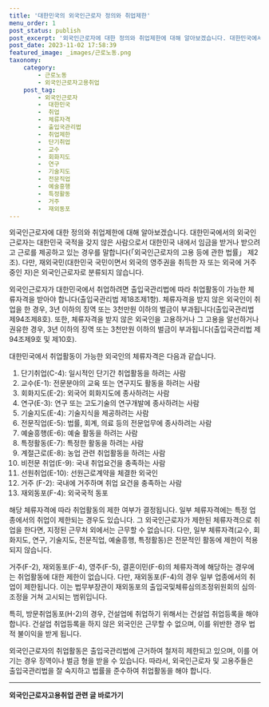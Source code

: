 ```yaml
---
title: '대한민국의 외국인근로자 정의와 취업제한'
menu_order: 1
post_status: publish
post_excerpt: '외국인근로자에 대한 정의와 취업제한에 대해 알아보겠습니다. 대한민국에서의 외국인근로자는 대한민국 국적을 갖지 않은 사람으로서 대한민국 내에서 임금을 받거나 받으려고 근로를 제공하고 있는 경우를 말합니다  외국인근로자의 고용 등에 관한 법률  제2조 . 다만, 재외국민 대한민국 국민이면서 외국의 영주권을 취득한 자 또는 외국에 거주 중인 자 은 외국인근로자로 분류되지 않습니다.'
post_date: 2023-11-02 17:58:39
featured_image: _images/근로노동.png
taxonomy:
    category:
        - 근로노동
        - 외국인근로자고용취업
    post_tag:
        - 외국인근로자
        -  대한민국
        -  취업
        -  체류자격
        -  출입국관리법
        -  취업제한
        -  단기취업
        -  교수
        -  회화지도
        -  연구
        -  기술지도
        -  전문직업
        -  예술흥행
        -  특정활동
        -  거주
        -  재외동포
---
```



외국인근로자에 대한 정의와 취업제한에 대해 알아보겠습니다. 대한민국에서의 외국인근로자는 대한민국 국적을 갖지 않은 사람으로서 대한민국 내에서 임금을 받거나 받으려고 근로를 제공하고 있는 경우를 말합니다(「외국인근로자의 고용 등에 관한 법률」 제2조). 다만, 재외국민(대한민국 국민이면서 외국의 영주권을 취득한 자 또는 외국에 거주 중인 자)은 외국인근로자로 분류되지 않습니다.

외국인근로자가 대한민국에서 취업하려면 출입국관리법에 따라 취업활동이 가능한 체류자격을 받아야 합니다(출입국관리법 제18조제1항). 체류자격을 받지 않은 외국인이 취업을 한 경우, 3년 이하의 징역 또는 3천만원 이하의 벌금이 부과됩니다(출입국관리법 제94조제8호). 또한, 체류자격을 받지 않은 외국인을 고용하거나 그 고용을 알선하거나 권유한 경우, 3년 이하의 징역 또는 3천만원 이하의 벌금이 부과됩니다(출입국관리법 제94조제9호 및 제10호).

대한민국에서 취업활동이 가능한 외국인의 체류자격은 다음과 같습니다.

1. 단기취업(C-4): 일시적인 단기간 취업활동을 하려는 사람
2. 교수(E-1): 전문분야의 교육 또는 연구지도 활동을 하려는 사람
3. 회화지도(E-2): 외국어 회화지도에 종사하려는 사람
4. 연구(E-3): 연구 또는 고도기술의 연구개발에 종사하려는 사람
5. 기술지도(E-4): 기술지식을 제공하려는 사람
6. 전문직업(E-5): 법률, 회계, 의료 등의 전문업무에 종사하려는 사람
7. 예술흥행(E-6): 예술 활동을 하려는 사람
8. 특정활동(E-7): 특정한 활동을 하려는 사람
9. 계절근로(E-8): 농업 관련 취업활동을 하려는 사람
10. 비전문 취업(E-9): 국내 취업요건을 충족하는 사람
11. 선원취업(E-10): 선원근로계약을 체결한 외국인
12. 거주 (F-2): 국내에 거주하며 취업 요건을 충족하는 사람
13. 재외동포(F-4): 외국국적 동포

해당 체류자격에 따라 취업활동의 제한 여부가 결정됩니다. 일부 체류자격에는 특정 업종에서의 취업이 제한되는 경우도 있습니다. 그 외국인근로자가 제한된 체류자격으로 취업을 한다면, 지정된 근무처 외에서는 근무할 수 없습니다. 다만, 일부 체류자격(교수, 회화지도, 연구, 기술지도, 전문직업, 예술흥행, 특정활동)은 전문적인 활동에 제한이 적용되지 않습니다.

거주(F-2), 재외동포(F-4), 영주(F-5), 결혼이민(F-6)의 체류자격에 해당하는 경우에는 취업활동에 대한 제한이 없습니다. 다만, 재외동포(F-4)의 경우 일부 업종에서의 취업이 제한됩니다. 이는 법무부장관이 재외동포의 출입국및체류심의조정위원회의 심의·조정을 거쳐 고시되는 범위입니다.

특히, 방문취업동포(H-2)의 경우, 건설업에 취업하기 위해서는 건설업 취업등록을 해야 합니다. 건설업 취업등록을 하지 않은 외국인은 근무할 수 없으며, 이를 위반한 경우 법적 불이익을 받게 됩니다.

외국인근로자의 취업활동은 출입국관리법에 근거하여 철저히 제한되고 있으며, 이를 어기는 경우 징역이나 벌금 형을 받을 수 있습니다. 따라서, 외국인근로자 및 고용주들은 출입국관리법을 잘 숙지하고 법률을 준수하여 취업활동을 해야 합니다.
<!-- wp:separator -->
<hr class="wp-block-separator has-alpha-channel-opacity"/>
<!-- /wp:separator -->

<!-- wp:group {"backgroundColor":"base","layout":{"type":"constrained"}} -->
<div class="wp-block-group has-base-background-color has-background"><!-- wp:paragraph {"align":"center","fontSize":"medium"} -->
<p class="has-text-align-center has-large-font-size"><strong>외국인근로자고용취업 관련 글 바로가기</strong></p>
<!-- /wp:paragraph -->


<!-- wp:latest-posts
{"categories":[{"id":10884,"count":19,"description":"","link":"https://uknowlaw.com/category/%ec%99%b8%ea%b5%ad%ec%9d%b8%ea%b7%bc%eb%a1%9c%ec%9e%90%ea%b3%a0%ec%9a%a9%ec%b7%a8%ec%97%85/","name":"외국인근로자고용취업","slug":"외국인근로자고용취업","taxonomy":"category","parent":0,"meta":[],"_links":{"self":[{"href":"https://uknowlaw.com/wp-json/wp/v2/categories/10884"}],"collection":[{"href":"https://uknowlaw.com/wp-json/wp/v2/categories"}],"about":[{"href":"https://uknowlaw.com/wp-json/wp/v2/taxonomies/category"}],"wp:post_type":[{"href":"https://uknowlaw.com/wp-json/wp/v2/posts?categories=10884"}],"curies":[{"name":"wp","href":"https://api.w.org/{rel}","templated":true}]}}],"postsToShow":100,"excerptLength":28,"postLayout":"grid","columns":2,"featuredImageAlign":"left","featuredImageSizeSlug":"large","fontSize":18px} /--></div>
<!-- /wp:group -->